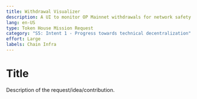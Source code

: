 ```yaml
---
title: Withdrawal Visualizer 
description: A UI to monitor OP Mainnet withdrawals for network safety.
lang: en-US
type: Token House Mission Request
category: "S5: Intent 1 - Progress towards technical decentralization"
effort: Large 
labels: Chain Infra
---
```


# Title

Description of the request/idea/contribution. 